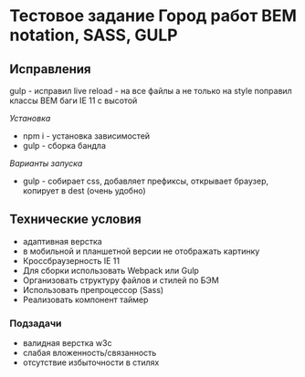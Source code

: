 # Тестовое задание Город работ BEM notation, SASS, GULP
## Исправления
  gulp - исправил live reload - на все файлы а не только на style 
  поправил классы BEM
  баги IE 11 с высотой


*Установка*
- npm i - установка зависимостей
- gulp -  сборка бандла

*Варианты запуска*
- gulp - собирает css, добавляет префиксы,  открывает браузер, копирует в dest (очень удобно)


## Технические условия
- адаптивная верстка
- в мобильной и планшетной версии не отображать картинку
- Кроссбраузерность IE 11 
- Для сборки использовать Webpack или Gulp
- Организовать структуру файлов и стилей по БЭМ 
- Использовать препроцессор (Sass)
- Реализовать компонент таймер

### Подзадачи
- валидная верстка w3c
- слабая вложенность/связанность
- отсутствие избыточности в стилях
